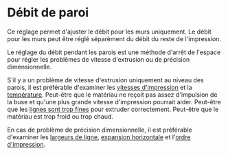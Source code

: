Débit de paroi
===

Ce réglage permet d'ajuster le débit pour les murs uniquement. Le débit pour les murs peut être réglé séparément du débit du reste de l'impression.

Le réglage du débit pendant les parois est une méthode d'arrêt de l'espace pour régler les problèmes de vitesse d'extrusion ou de précision dimensionnelle.

S'il y a un problème de vitesse d'extrusion uniquement au niveau des parois, il est préférable d'examiner les [vitesses d'impression](../speed/speed_wall.md) et la [température](./material_print_temperature.md). Peut-être que le matériau ne reçoit pas assez d'impulsion de la buse et qu'une plus grande vitesse d'impression pourrait aider. Peut-être que les [lignes sont trop fines](../resolution/wall_line_width.md) pour extruder correctement. Peut-être que le matériau est trop froid ou trop chaud.

En cas de problème de précision dimensionnelle, il est préférable d'examiner les [largeurs de ligne](../resolution/wall_line_width.md), [expansion horizontale](../shell/xy_offset.md) et l'[ordre d'impression](../shell/outer_inset_first.md).
